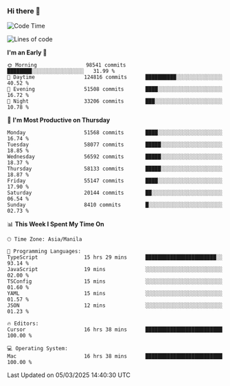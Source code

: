 ### Hi there 👋

<!--START_SECTION:waka-->
![Code Time](http://img.shields.io/badge/Code%20Time-5%2C912%20hrs%2016%20mins-blue)

![Lines of code](https://img.shields.io/badge/From%20Hello%20World%20I%27ve%20Written-118.8%20million%20lines%20of%20code-blue)

**I'm an Early 🐤** 

```text
🌞 Morning                98541 commits       ████████░░░░░░░░░░░░░░░░░   31.99 % 
🌆 Daytime                124816 commits      ██████████░░░░░░░░░░░░░░░   40.52 % 
🌃 Evening                51508 commits       ████░░░░░░░░░░░░░░░░░░░░░   16.72 % 
🌙 Night                  33206 commits       ███░░░░░░░░░░░░░░░░░░░░░░   10.78 % 
```
📅 **I'm Most Productive on Thursday** 

```text
Monday                   51568 commits       ████░░░░░░░░░░░░░░░░░░░░░   16.74 % 
Tuesday                  58077 commits       █████░░░░░░░░░░░░░░░░░░░░   18.85 % 
Wednesday                56592 commits       █████░░░░░░░░░░░░░░░░░░░░   18.37 % 
Thursday                 58133 commits       █████░░░░░░░░░░░░░░░░░░░░   18.87 % 
Friday                   55147 commits       ████░░░░░░░░░░░░░░░░░░░░░   17.90 % 
Saturday                 20144 commits       ██░░░░░░░░░░░░░░░░░░░░░░░   06.54 % 
Sunday                   8410 commits        █░░░░░░░░░░░░░░░░░░░░░░░░   02.73 % 
```


📊 **This Week I Spent My Time On** 

```text
🕑︎ Time Zone: Asia/Manila

💬 Programming Languages: 
TypeScript               15 hrs 29 mins      ███████████████████████░░   93.14 % 
JavaScript               19 mins             ░░░░░░░░░░░░░░░░░░░░░░░░░   02.00 % 
TSConfig                 15 mins             ░░░░░░░░░░░░░░░░░░░░░░░░░   01.60 % 
YAML                     15 mins             ░░░░░░░░░░░░░░░░░░░░░░░░░   01.57 % 
JSON                     12 mins             ░░░░░░░░░░░░░░░░░░░░░░░░░   01.23 % 

🔥 Editors: 
Cursor                   16 hrs 38 mins      █████████████████████████   100.00 % 

💻 Operating System: 
Mac                      16 hrs 38 mins      █████████████████████████   100.00 % 
```


 Last Updated on 05/03/2025 14:40:30 UTC
<!--END_SECTION:waka-->


<!--
**rad182/rad182** is a ✨ _special_ ✨ repository because its `README.md` (this file) appears on your GitHub profile.

Here are some ideas to get you started:

- 🔭 I’m currently working on ...
- 🌱 I’m currently learning ...
- 👯 I’m looking to collaborate on ...
- 🤔 I’m looking for help with ...
- 💬 Ask me about ...
- 📫 How to reach me: ...
- 😄 Pronouns: ...
- ⚡ Fun fact: ...
-->

